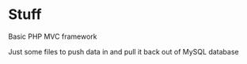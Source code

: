 Stuff
=====

Basic PHP MVC framework

Just some files to push data in and pull it back out of MySQL database
